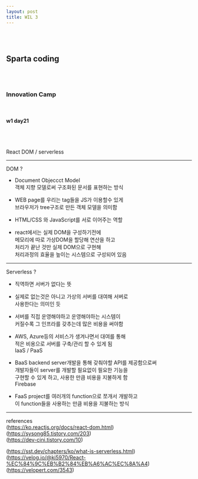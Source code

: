 ```yaml
---
layout: post
title: WIL 3
---
```


<br><br>

## Sparta coding

<br><br>

### Innovation Camp

<br>

#### w1 day21

<br><br>

React DOM / serverless

---

DOM ?

- Document Objeccct Model<br>
  객체 지향 모델로써 구조화된 문서를 표현하는 방식

- WEB page를 우리는 tag들을 JS가 이용할수 있게<br>
  브라우저가 tree구조로 만든 객체 모델을 의미함

- HTML/CSS 와 JavaScript를 서로 이어주는 역할

- react에서는 실제 DOM을 구성하기전에<br>
  메모리에 따로 가상DOM을 할당해 연산을 하고<br>
  처리가 끝난 것만 실제 DOM으로 구현해<br>
  처리과정의 효율을 높이는 시스템으로 구성되어 있음

---

Serverless ?

- 직역하면 서버가 없다는 뜻

- 실제로 없는것은 아니고 가상의 서버를 대여해 서버로<br>
  사용한다는 의미인 듯

- 서버를 직접 운영해야하고 운영해야하는 시스템이<br>
  커질수록 그 인프라를 갖추는데 많은 비용을 써야함

- AWS, Azure등의 서비스가 생겨나면서 대여를 통해<br>
  적은 비용으로 서버를 구축/관리 할 수 있게 됨<br>
  IaaS / PaaS

- BaaS
  backend server개발을 통해 갖춰야할 API를 제공함으로써<br>
  개발자들이 server를 개발할 필요없이 필요한 기능을<br>
  구현할 수 있게 하고, 사용한 만큼 비용을 지불하게 함<br>
  Firebase

- FaaS
  project를 여러개의 function으로 쪼개서 개발하고<br>
  이 function들을 사용하는 만큼 비용을 지불하는 방식

---

references<br>
(https://ko.reactjs.org/docs/react-dom.html)<br>
(https://sysong85.tistory.com/203)<br>
(https://dev-cini.tistory.com/10)

(https://sst.dev/chapters/ko/what-is-serverless.html)<br>
(https://velog.io/@ki5970/React-%EC%84%9C%EB%B2%84%EB%A6%AC%EC%8A%A4)<br>
(https://velopert.com/3543)
